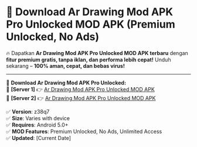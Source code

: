 # 🚀 Download Ar Drawing Mod APK Pro Unlocked MOD APK (Premium Unlocked, No Ads)  

🔥 Dapatkan **Ar Drawing Mod APK Pro Unlocked MOD APK terbaru** dengan **fitur premium gratis, tanpa iklan, dan performa lebih cepat!** Unduh sekarang – **100% aman, cepat, dan bebas virus!**  

---


🔽 **Download Ar Drawing Mod APK Pro Unlocked:**  
🔹 **[Server 1]** 👉 [Ar Drawing Mod APK Pro Unlocked MOD APK](https://apkcomod.com?title=Ar_Drawing_Mod_APK_Pro_Unlocked)  
🔹 **[Server 2]** 👉 [Ar Drawing Mod APK Pro Unlocked MOD APK](https://apkcomod.com?title=Ar_Drawing_Mod_APK_Pro_Unlocked)  


✅ **Version**: z38q7  
✅ **Size**: Varies with device  
✅ **Requires**: Android 5.0+  
✅ **MOD Features**: Premium Unlocked, No Ads, Unlimited Access  
✅ **Updated**: [Current Date]  